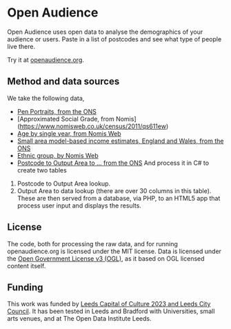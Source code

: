 # Open Audience

Open Audience uses open data to analyse the demographics of your audience or users. Paste in a list of postcodes and see what type of people live there.

Try it at [openaudience.org](openaudience.org).

## Method and data sources
We take the following data,
* [Pen Portraits, from the ONS](https://www.ons.gov.uk/methodology/geography/geographicalproducts/areaclassifications/2011areaclassifications/datasets)
* [Approximated Social Grade, from Nomis] (https://www.nomisweb.co.uk/census/2011/qs611ew)
* [Age by single year, from Nomis Web](https://www.nomisweb.co.uk/census/2011/qs103ew)
* [Small area model-based income estimates, England and Wales, from the ONS](https://www.ons.gov.uk/peoplepopulationandcommunity/personalandhouseholdfinances/incomeandwealth/bulletins/smallareamodelbasedincomeestimates/financialyearending2014)
* [Ethnic group, by Nomis Web](https://www.nomisweb.co.uk/census/2011/qs201ew)
* [Postcode to Output Area to ... from the ONS](https://ons.maps.arcgis.com/home/item.html?id=ef72efd6adf64b11a2228f7b3e95deea)
And process it in C# to create two tables
1. Postcode to Output Area lookup.
2. Output Area to data lookup (there are over 30 columns in this table).
These are then served from a database, via PHP, to an HTML5 app that process user input and displays the results.

## License
The code, both for processing the raw data, and for running openaudience.org is licensed under the MIT license. Data is licensed under the [Open Government License v3 (OGL)](http://www.nationalarchives.gov.uk/doc/open-government-licence/version/3/), as it based on OGL licensed content itself.

## Funding
This work was funded by [Leeds Capital of Culture 2023 and Leeds City Council](http://leeds2023.co.uk/). It has been tested in Leeds and Bradford with Universities, small arts venues, and at The Open Data Institute Leeds.
